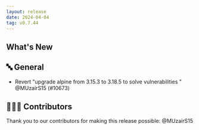 ```yaml
---
layout: release
date: 2024-04-04
tag: v0.7.44
---
```


## What's New

## 🔤 General

- Revert "upgrade alpine from 3.15.3 to 3.18.5 to solve vulnerabilities " @MUzairS15 (#10673)

## 👨🏽‍💻 Contributors

Thank you to our contributors for making this release possible:
@MUzairS15
